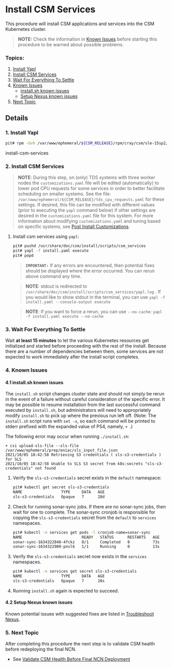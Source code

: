 # Install CSM Services

This procedure will install CSM applications and services into the CSM Kubernetes cluster.

> **NOTE:** Check the information in [Known Issues](#known-issues) before starting this procedure to be warned about possible problems.

### Topics:

1.  [Install Yapl](#install-yapl)
1.  [Install CSM Services](#install-csm-services)
1.  [Wait For Everything To Settle](#wait-for-everything-to-settle)
1.  [Known Issues](#known-issues)
    - [install.sh known issues](#known-issues-install-sh)
    - [Setup Nexus known issues](#known-issues-setup-nexus)
1.  [Next Topic](#next-topic)

## Details

<a name="install-yapl"></a>
### 1. Install Yapl

```bash
pit# rpm -Uvh /var/www/ephemeral/${CSM_RELEASE}/rpm/cray/csm/sle-15sp2/x86_64/yapl-*.x86_64.rpm
```

<a>install-csm-services</a>
### 2. Install CSM Services

> **NOTE**: During this step, on (only) TDS systems with three worker nodes the `customizations.yaml` file will be edited (automatically) to lower pod CPU requests for some services in order to better facilitate scheduling on smaller systems. See the file: `/var/www/ephemeral/${CSM_RELEASE}/tds_cpu_requests.yaml` for these settings. If desired, this file can be modified with different values (prior to executing the `yapl` command below) if other settings are desired in the `customizations.yaml` file for this system. For more information about modifying `customizations.yaml` and tuning based on specific systems, see [Post Install Customizations](https://github.com/Cray-HPE/docs-csm/blob/release/1.2/operations/CSM_product_management/Post_Install_Customizations.md).

1. Install csm services using `yapl`:

    ```bash
    pit# pushd /usr/share/doc/csm/install/scripts/csm_services
    pit# yapl -f install.yaml execute
    pit# popd
    ```

    > **`IMPORTANT:`** If any errors are encountered, then potential fixes should be displayed where the error occurred. You can rerun above command any time.

    > **NOTE**: stdout is redirected to `/usr/share/doc/csm/install/scripts/csm_services/yapl.log` . If you would like to show stdout in the terminal, you can use `yapl -f install.yaml --console-output execute`

    > **NOTE**: If you want to force a rerun, you can use `--no-cache`: `yapl -f install.yaml execute --no-cache`

<a name="wait-for-everything-to-settle"></a>
### 3. Wait For Everything To Settle

Wait **at least 15 minutes** to let the various Kubernetes resources get initialized and started before proceeding with the rest of the install.
Because there are a number of dependencies between them, some services are not expected to work immediately after the install script completes.

<a name="known-issues"></a>
### 4. Known Issues

<a name="known-issues-install-sh"></a>
#### 4.1 install.sh known issues

The `install.sh` script changes cluster state and should not simply be rerun
in the event of a failure without careful consideration of the specific
error. It may be possible to resume installation from the last successful
command executed by `install.sh`, but administrators will need to appropriately
modify `install.sh` to pick up where the previous run left off. (Note: The
`install.sh` script runs with `set -x`, so each command will be printed to
stderr prefixed with the expanded value of PS4, namely, `+ `.)

The following error may occur when running `./install.sh`:

```text
+ csi upload-sls-file --sls-file /var/www/ephemeral/prep/eniac/sls_input_file.json
2021/10/05 18:42:58 Retrieving S3 credentials ( sls-s3-credentials ) for SLS
2021/10/05 18:42:58 Unable to SLS S3 secret from k8s:secrets "sls-s3-credentials" not found
```

1. Verify the `sls-s3-credentials` secret exists in the `default` namespace:

   ```bash
   pit# kubectl get secret sls-s3-credentials
   NAME                 TYPE     DATA   AGE
   sls-s3-credentials   Opaque   7      28d
   ```

1. Check for running sonar-sync jobs. If there are no sonar-sync jobs, then wait for one to complete. The sonar-sync cronjob is responsible for copying the `sls-s3-credentials` secret from the `default` to `services` namespaces.

   ```bash
   pit# kubectl -n services get pods -l cronjob-name=sonar-sync
   NAME                          READY   STATUS      RESTARTS   AGE
   sonar-sync-1634322840-4fckz   0/1     Completed   0          73s
   sonar-sync-1634322900-pnvl6   1/1     Running     0          13s
   ```

1. Verify the `sls-s3-credentials` secret now exists in the `services` namespaces.

   ```bash
   pit# kubectl -n services get secret sls-s3-credentials
   NAME                 TYPE     DATA   AGE
   sls-s3-credentials   Opaque   7      20s
   ```

1. Running `install.sh` again is expected to succeed.

<a name="known-issues-setup-nexus"></a>
#### 4.2 Setup Nexus known issues

Known potential issues with suggested fixes are listed in [Troubleshoot Nexus](../operations/package_repository_management/Troubleshoot_Nexus.md).

<a name="next-topic"></a>
### 5. Next Topic

After completing this procedure the next step is to validate CSM health before redeploying the final NCN.

- See [Validate CSM Health Before Final NCN Deployment](index.md#validate_csm_health_before_final_ncn_deploy)
